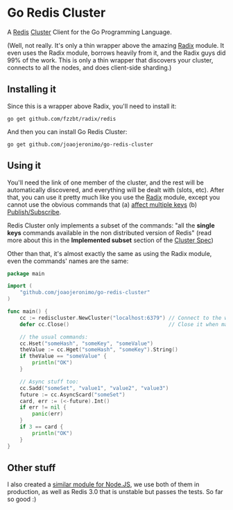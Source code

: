 # Go Redis Cluster

A [Redis](http://redis.io/) [Cluster](http://redis.io/topics/cluster-spec) Client for the Go Programming Language.

(Well, not really. It's only a thin wrapper above the amazing [Radix](https://github.com/fzzbt/radix/) module. It even uses the Radix module, borrows heavily from it, and the Radix guys did 99% of the work. This is only a thin wrapper that discovers your cluster, connects to all the nodes, and does client-side sharding.)

## Installing it

Since this is a wrapper above Radix, you'll need to install it:
```
go get github.com/fzzbt/radix/redis
```
And then you can install Go Redis Cluster:
```
go get github.com/joaojeronimo/go-redis-cluster
```

## Using it

You'll need the link of one member of the cluster, and the rest will be automatically discovered, and everything will be dealt with (slots, etc). After that, you can use it pretty much like you use the [Radix](https://github.com/fzzbt/radix/) module, except you cannot use the obvious commands that (a) [affect multiple keys](http://redis.io/topics/transactions) (b) [Publish/Subscribe](http://redis.io/topics/pubsub).

Redis Cluster only implements a subset of the commands: "all the **single keys** commands available in the non distributed version of Redis" (read more about this in the **Implemented subset** section of the [Cluster Spec](http://redis.io/topics/cluster-spec))

Other than that, it's almost exactly the same as using the Radix module, even the commands' names are the same:

```go
package main

import (
	"github.com/joaojeronimo/go-redis-cluster"
)

func main() {
	cc := rediscluster.NewCluster("localhost:6379") // Connect to the whole cluster only knowing the link of one member
	defer cc.Close()                                // Close it when main returns

	// the usual commands:
	cc.Hset("someHash", "someKey", "someValue")
	theValue := cc.Hget("someHash", "someKey").String()
	if theValue == "someValue" {
		println("OK")
	}

	// Async stuff too:
	cc.Sadd("someSet", "value1", "value2", "value3")
	future := cc.AsyncScard("someSet")
	card, err := (<-future).Int()
	if err != nil {
		panic(err)
	}
	if 3 == card {
		println("OK")
	}
}
```

## Other stuff

I also created a [similar module for Node.JS](https://github.com/joaojeronimo/node_redis_cluster), we use both of them in production, as well as Redis 3.0 that is unstable but passes the tests. So far so good :)